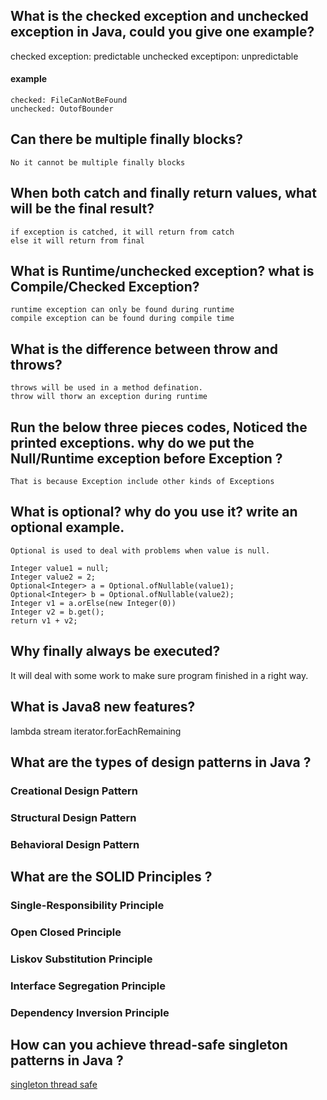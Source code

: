 ﻿## What is the checked exception and unchecked exception in Java, could you give one example?
checked exception: predictable
unchecked exceptipon: unpredictable
#### example
	checked: FileCanNotBeFound
	unchecked: OutofBounder
## Can there be multiple finally blocks?  
	No it cannot be multiple finally blocks
## When both catch and finally return values, what will be the final result?
	if exception is catched, it will return from catch
	else it will return from final
## What is Runtime/unchecked exception? what is Compile/Checked Exception?  
	runtime exception can only be found during runtime
	compile exception can be found during compile time
## What is the difference between throw and throws?  
	throws will be used in a method defination.
	throw will thorw an exception during runtime
## Run the below three pieces codes, Noticed the printed exceptions. why do we put the Null/Runtime  exception before Exception ?
	That is because Exception include other kinds of Exceptions
## What is optional? why do you use it? write an optional example.
	Optional is used to deal with problems when value is null. 
```
Integer value1 = null;
Integer value2 = 2;
Optional<Integer> a = Optional.ofNullable(value1);
Optional<Integer> b = Optional.ofNullable(value2);
Integer v1 = a.orElse(new Integer(0))
Integer v2 = b.get();
return v1 + v2;
```
## Why finally always be executed?
It will deal with some work to make sure program finished in a right way.
## What is Java8 new features?
lambda
stream
iterator.forEachRemaining
## What are the types of design patterns in Java ?
### Creational Design Pattern
### Structural Design Pattern
### Behavioral Design Pattern
## What are the SOLID Principles ?
### Single-Responsibility Principle
### Open Closed Principle
### Liskov Substitution Principle
### Interface Segregation Principle
### Dependency Inversion Principle
## How can you achieve thread-safe singleton patterns in Java ?
[singleton thread safe](https://www.digitalocean.com/community/tutorials/thread-safety-in-java-singleton-classes)

